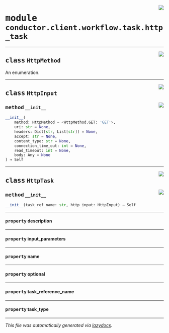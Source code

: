 <!-- markdownlint-disable -->

<a href="../src/conductor/client/workflow/task/http_task.py#L0"><img align="right" style="float:right;" src="https://img.shields.io/badge/-source-cccccc?style=flat-square"></a>

# <kbd>module</kbd> `conductor.client.workflow.task.http_task`






---

<a href="../src/conductor/client/workflow/task/http_task.py#L9"><img align="right" style="float:right;" src="https://img.shields.io/badge/-source-cccccc?style=flat-square"></a>

## <kbd>class</kbd> `HttpMethod`
An enumeration. 





---

<a href="../src/conductor/client/workflow/task/http_task.py#L18"><img align="right" style="float:right;" src="https://img.shields.io/badge/-source-cccccc?style=flat-square"></a>

## <kbd>class</kbd> `HttpInput`




<a href="../src/conductor/client/workflow/task/http_task.py#L19"><img align="right" style="float:right;" src="https://img.shields.io/badge/-source-cccccc?style=flat-square"></a>

### <kbd>method</kbd> `__init__`

```python
__init__(
    method: HttpMethod = <HttpMethod.GET: 'GET'>,
    uri: str = None,
    headers: Dict[str, List[str]] = None,
    accept: str = None,
    content_type: str = None,
    connection_time_out: int = None,
    read_timeout: int = None,
    body: Any = None
) → Self
```









---

<a href="../src/conductor/client/workflow/task/http_task.py#L38"><img align="right" style="float:right;" src="https://img.shields.io/badge/-source-cccccc?style=flat-square"></a>

## <kbd>class</kbd> `HttpTask`




<a href="../src/conductor/client/workflow/task/http_task.py#L39"><img align="right" style="float:right;" src="https://img.shields.io/badge/-source-cccccc?style=flat-square"></a>

### <kbd>method</kbd> `__init__`

```python
__init__(task_ref_name: str, http_input: HttpInput) → Self
```






---

#### <kbd>property</kbd> description





---

#### <kbd>property</kbd> input_parameters





---

#### <kbd>property</kbd> name





---

#### <kbd>property</kbd> optional





---

#### <kbd>property</kbd> task_reference_name





---

#### <kbd>property</kbd> task_type










---

_This file was automatically generated via [lazydocs](https://github.com/ml-tooling/lazydocs)._
